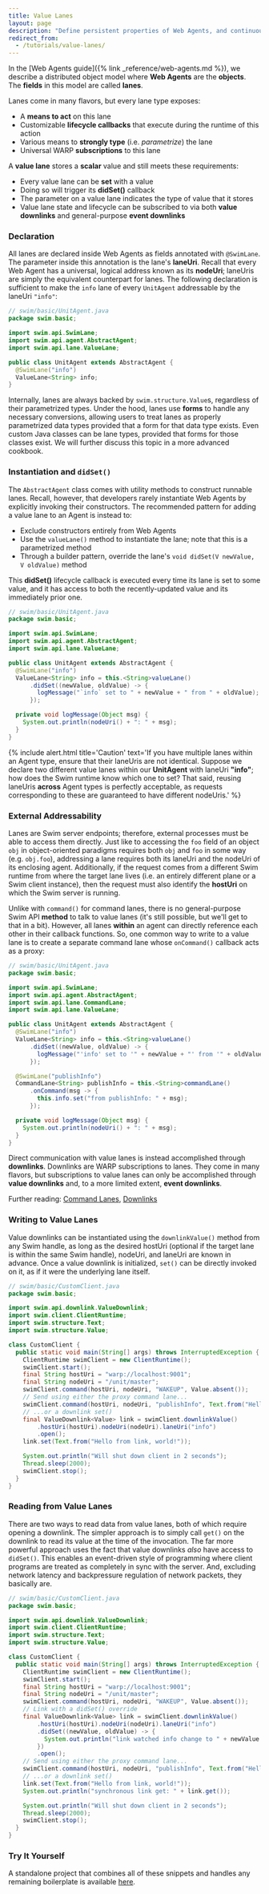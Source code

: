 ```yaml
---
title: Value Lanes
layout: page
description: "Define persistent properties of Web Agents, and continuously stream real-time state changes."
redirect_from:
  - /tutorials/value-lanes/
---
```


In the [Web Agents guide]({% link _reference/web-agents.md %}), we describe a distributed object model where **Web Agents** are the **objects**. The **fields** in this model are called **lanes**.

Lanes come in many flavors, but every lane type exposes:

- A **means to act** on this lane
- Customizable **lifecycle callbacks** that execute during the runtime of this action
- Various means to **strongly type** (i.e. *parametrize*) the lane
- Universal WARP **subscriptions** to this lane

A **value lane** stores a **scalar** value and still meets these requirements:

- Every value lane can be **set** with a value
- Doing so will trigger its **didSet()** callback
- The parameter on a value lane indicates the type of value that it stores
- Value lane state and lifecycle can be subscribed to via both **value downlinks** and general-purpose **event downlinks**

### Declaration

All lanes are declared inside Web Agents as fields annotated with `@SwimLane`. The parameter inside this annotation is the lane's **laneUri**. Recall that every Web Agent has a universal, logical address known as its **nodeUri**; laneUris are simply the equivalent counterpart for lanes.
The following declaration is sufficient to make the `info` lane of every `UnitAgent` addressable by the laneUri `"info"`:

```java
// swim/basic/UnitAgent.java
package swim.basic;

import swim.api.SwimLane;
import swim.api.agent.AbstractAgent;
import swim.api.lane.ValueLane;

public class UnitAgent extends AbstractAgent {
  @SwimLane("info")
  ValueLane<String> info;
}
```

Internally, lanes are always backed by `swim.structure.Value`s, regardless of their parametrized types. Under the hood, lanes use **forms** to handle any necessary conversions, allowing users to treat lanes as properly parametrized data types provided that a form for that data type exists. Even custom Java classes can be lane types, provided that forms for those classes exist. We will further discuss this topic in a more advanced cookbook.

<!-- Further reading: <a href="/reference/universal-addressability">Universal Addressability</a>, <a href="/reference/structures">Structures</a>
-->

### Instantiation and `didSet()`

The `AbstractAgent` class comes with utility methods to construct runnable lanes. Recall, however, that developers rarely instantiate Web Agents by explicitly invoking their constructors. The recommended pattern for adding a value lane to an Agent is instead to:

- Exclude constructors entirely from Web Agents
- Use the `valueLane()` method to instantiate the lane; note that this is a parametrized method
- Through a builder pattern, override the lane's `void didSet(V newValue, V oldValue)` method

This **didSet()** lifecycle callback is executed every time its lane is set to some value, and it has access to both the recently-updated value and its immediately prior one.

```java
// swim/basic/UnitAgent.java
package swim.basic;

import swim.api.SwimLane;
import swim.api.agent.AbstractAgent;
import swim.api.lane.ValueLane;

public class UnitAgent extends AbstractAgent {
  @SwimLane("info")
  ValueLane<String> info = this.<String>valueLane()
      .didSet((newValue, oldValue) -> {
        logMessage("`info` set to " + newValue + " from " + oldValue);
      });

  private void logMessage(Object msg) {
    System.out.println(nodeUri() + ": " + msg);
  }
}
```

{% include alert.html title='Caution' text='If you have multiple lanes within an Agent type, ensure that their laneUris are not identical. Suppose we declare two different value lanes within our <strong>UnitAgent</strong> with laneUri <strong>"info"</strong>; how does the Swim runtime know which one to set? That said, reusing laneUris <strong>across</strong> Agent types is perfectly acceptable, as requests corresponding to these are guaranteed to have different nodeUris.' %}

### External Addressability

Lanes are Swim server endpoints; therefore, external processes must be able to access them directly. Just like to accessing the `foo` field of an object `obj` in object-oriented paradigms requires both `obj` and `foo` in some way (e.g. `obj.foo`), addressing a lane requires both its laneUri and the nodeUri of its enclosing agent. Additionally, if the request comes from a different Swim runtime from where the target lane lives (i.e. an entirely different plane or a Swim client instance), then the request must also identify the **hostUri** on which the Swim server is running.

Unlike with `command()` for command lanes, there is no general-purpose Swim API **method** to talk to value lanes (it's still possible, but we'll get to that in a bit). However, all lanes **within** an agent can directly reference each other in their callback functions. So, one common way to write to a value lane is to create a separate command lane whose `onCommand()` callback acts as a proxy:

```java
// swim/basic/UnitAgent.java
package swim.basic;

import swim.api.SwimLane;
import swim.api.agent.AbstractAgent;
import swim.api.lane.CommandLane;
import swim.api.lane.ValueLane;

public class UnitAgent extends AbstractAgent {
  @SwimLane("info")
  ValueLane<String> info = this.<String>valueLane()
      .didSet((newValue, oldValue) -> {
        logMessage("'info' set to '" + newValue + "' from '" + oldValue + "'");
      });

  @SwimLane("publishInfo")
  CommandLane<String> publishInfo = this.<String>commandLane()
      .onCommand(msg -> {
        this.info.set("from publishInfo: " + msg);
      });

  private void logMessage(Object msg) {
    System.out.println(nodeUri() + ": " + msg);
  }
}
```

Direct communication with value lanes is instead accomplished through **downlinks**. Downlinks are WARP subscriptions to lanes. They come in many flavors, but subscriptions to value lanes can only be accomplished through **value downlinks** and, to a more limited extent, **event downlinks**.

Further reading: [Command Lanes](/reference/command-lanes), [Downlinks](/reference/downlinks)

### Writing to Value Lanes

Value downlinks can be instantiated using the `downlinkValue()` method from any Swim handle, as long as the desired hostUri (optional if the target lane is within the same Swim handle), nodeUri, and laneUri are known in advance. Once a value downlink is initialized, `set()` can be directly invoked on it, as if it were the underlying lane itself.

```java
// swim/basic/CustomClient.java
package swim.basic;

import swim.api.downlink.ValueDownlink;
import swim.client.ClientRuntime;
import swim.structure.Text;
import swim.structure.Value;

class CustomClient {
  public static void main(String[] args) throws InterruptedException {
    ClientRuntime swimClient = new ClientRuntime();
    swimClient.start();
    final String hostUri = "warp://localhost:9001";
    final String nodeUri = "/unit/master";
    swimClient.command(hostUri, nodeUri, "WAKEUP", Value.absent());
    // Send using either the proxy command lane...
    swimClient.command(hostUri, nodeUri, "publishInfo", Text.from("Hello from command, world!"));
    // ...or a downlink set()
    final ValueDownlink<Value> link = swimClient.downlinkValue()
        .hostUri(hostUri).nodeUri(nodeUri).laneUri("info")
        .open();
    link.set(Text.from("Hello from link, world!"));

    System.out.println("Will shut down client in 2 seconds");
    Thread.sleep(2000);
    swimClient.stop();
  }
}
```

### Reading from Value Lanes

There are two ways to read data from value lanes, both of which require opening a downlink.
The simpler approach is to simply call `get()` on the downlink to read its value at the time of the invocation.
The far more powerful approach uses the fact that value downlinks *also* have access to `didSet()`. This enables an event-driven style of programming where client programs are treated as completely in sync with the server. And, excluding network latency and backpressure regulation of network packets, they basically are.

```java
// swim/basic/CustomClient.java
package swim.basic;

import swim.api.downlink.ValueDownlink;
import swim.client.ClientRuntime;
import swim.structure.Text;
import swim.structure.Value;

class CustomClient {
  public static void main(String[] args) throws InterruptedException {
    ClientRuntime swimClient = new ClientRuntime();
    swimClient.start();
    final String hostUri = "warp://localhost:9001";
    final String nodeUri = "/unit/master";
    swimClient.command(hostUri, nodeUri, "WAKEUP", Value.absent());
    // Link with a didSet() override
    final ValueDownlink<Value> link = swimClient.downlinkValue()
        .hostUri(hostUri).nodeUri(nodeUri).laneUri("info")
        .didSet((newValue, oldValue) -> {
          System.out.println("link watched info change to " + newValue + " from " + oldValue);
        })
        .open();
    // Send using either the proxy command lane...
    swimClient.command(hostUri, nodeUri, "publishInfo", Text.from("Hello from command, world!"));
    // ...or a downlink set()
    link.set(Text.from("Hello from link, world!"));
    System.out.println("synchronous link get: " + link.get());

    System.out.println("Will shut down client in 2 seconds");
    Thread.sleep(2000);
    swimClient.stop();
  }
}
```

### Try It Yourself

A standalone project that combines all of these snippets and handles any remaining boilerplate is available [here](https://github.com/swimos/cookbook/tree/master/value_lanes).

